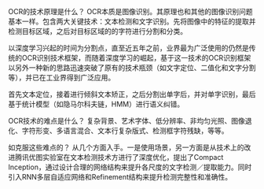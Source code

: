 OCR的技术原理是什么？
OCR本质是图像识别。其原理也和其他的图像识别问题基本一样。包含两大关键技术：文本检测和文字识别。先将图像中的特征的提取并检测目标区域，之后对目标区域的的字符进行分割和分类。

以深度学习兴起的时间为分割点，直至近五年之前，业界最为广泛使用的仍然是传统的OCR识别技术框架，而随着深度学习的崛起，基于这一技术的OCR识别框架以另外一种新的思路迅速突破了原有的技术瓶颈（如文字定位、二值化和文字分割等），并已在工业界得到广泛应用。

首先文本定位，接着进行倾斜文本矫正，之后分割出单字后，并对单字识别，最后基于统计模型（如隐马尔科夫链，HMM）进行语义纠错。

OCR技术的难点是什么？
复杂背景、艺术字体、低分辨率、非均匀光照、图像退化、字符形变、多语言混合、文本行复杂版式、检测框字符残缺，等等。

如克服这些难点的？
从几个方面入手。一是使用场景，另一方面是从技术上的改进腾讯优图实验室在文本检测技术方进行了深度优化，提出了Compact Inception，通过设计合理的网络结构来提升各尺度的文字检测／提取能力。同时引入RNN多层自适应网络和Refinement结构来提升检测完整性和准确性。